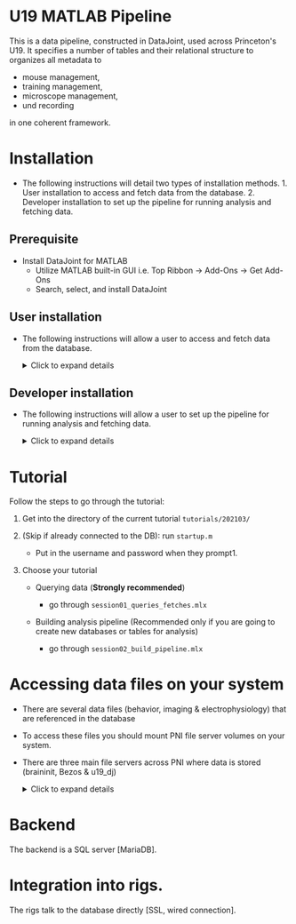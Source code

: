 # U19 MATLAB Pipeline
This is a data pipeline, constructed in DataJoint, used across Princeton's U19.
It specifies a number of tables and their relational structure to organizes all metadata to
* mouse management,
* training management,
* microscope management,
* und recording

in one coherent framework.

# Installation
+ The following instructions will detail two types of installation methods.
      1. User installation to access and fetch data from the database.
      2. Developer installation to set up the pipeline for running analysis and fetching data.

## Prerequisite
+ Install DataJoint for MATLAB 
	+ Utilize MATLAB built-in GUI i.e. Top Ribbon -> Add-Ons -> Get Add-Ons
	+ Search, select, and install DataJoint      

## User installation
+ The following instructions will allow a user to access and fetch data from the database.

  <details>
  <summary>Click to expand details</summary>

	+ Set the schema prefix
		```
		setenv('DB_PREFIX', 'u19_')
		```

	+ Connect to the database server
		```
		dj.conn('datajoint00.pni.princeton.edu') (Enter username and password)
		```

	+ Create temporary files for accessing the schema.
		```
		dj.createSchema('imaging', '/scratch', 'u19_imaging_rec_element')
		addpath('/scratch')
		```

	+ List the available tables in a schema.
		```
		imaging.v
		```

	+ Query entries from the database
		```
		query = imaging.v.ActivityTrace() & 'recording_process_id=23';
		```

	+ Fetch data from the database
		```
		activity_trace = fetch(query, 'activity_trace');
		```

	</details>

## Developer installation
+ The following instructions will allow a user to set up the pipeline for running analysis and fetching data.

  <details>
  <summary>Click to expand details</summary>

	+ Clone this repository.
	+ Add this repository to your MATLAB Path.
	+ Create a dj_local_conf.json

  </details>

# Tutorial
Follow the steps to go through the tutorial:
1. Get into the directory of the current tutorial `tutorials/202103/`
2. (Skip if already connected to the DB): run `startup.m`
      - Put in the username and password when they prompt1. 
       
3. Choose your tutorial
   * Querying data (**Strongly recommended**) 
     * go through `session01_queries_fetches.mlx`

    * Building analysis pipeline (Recommended only if you are going to create new databases or tables for analysis) 
      * go through `session02_build_pipeline.mlx`

# Accessing data files on your system
+ There are several data files (behavior, imaging & electrophysiology) that are referenced in the database
+ To access these files you should mount PNI file server volumes on your system.
+ There are three main file servers across PNI where data is stored (braininit, Bezos & u19_dj)

	<details>
	<summary>Click to expand details</summary>

	### On windows systems
	- From Windows Explorer, select "Map Network Drive" and enter: <br>
	[\\\cup.pni.princeton.edu\braininit\\]() (for braininit) <br>
	[\\\cup.pni.princeton.edu\Bezos-center\\]()     (for Bezos) <br>
	[\\\cup.pni.princeton.edu\u19_dj\\]()   (for u19_dj) <br>
	- Authenticate with your **NetID and PU password** (NOT your PNI password, which may be different). When prompted for your username, enter PRINCETON\netid (note that PRINCETON can be upper or lower case) where netid is your PU NetID.

	### On OS X systems
	- Select "Go->Connect to Server..." from Finder and enter: <br>
	[smb://cup.pni.princeton.edu/braininit/]()    (for braininit) <br>
	[smb://cup.pni.princeton.edu/Bezos-center/]()    (for Bezos) <br>
	[smb://cup.pni.princeton.edu/u19_dj/]()   (for u19_dj) <br>
	- Authenticate with your **NetID and PU password** (NOT your PNI password, which may be different).

	### On Linux systems
	- Follow extra steps depicted in this link: https://npcdocs.princeton.edu/index.php/Mounting_the_PNI_file_server_on_your_desktop

	### Notable data 
	Here are some shortcuts to common used data accross PNI

	**Sue Ann's Towers Task**
	- Imaging: [/Bezos-center/RigData/scope/bay3/sakoay/{protocol_name}/imaging/{subject_nickname}/]() 
	- Behavior: [/braininit/RigData/scope/bay3/sakoay/{protocol_name}/data/{subject_nickname}/]()

	**Lucas Pinto's Widefield**
	- Imaging [/braininit/RigData/VRwidefield/widefield/{subject_nickname}/{session_date}/]()
	- Behavior [/braininit/RigData/VRwidefield/behavior/lucas/blocksReboot/data/{subject_nickname}/]()

	**Lucas Pinto's Opto inactivacion experiments**
	- Imaging [/braininit/RigData/VRLaser/LaserGalvo1/{subject_nickname}/]()
	- Behavior [/braininit/RigData/VRLaser/behav/lucas/blocksReboot/data/{subject_nickname}/]()

	### Reading behavior files directly from Database
	1. Mount needed file server
	2. Connect to the Database
	3. Create a structure with subject_fullname and session_date from the session <br>
	```key.subject_fullname = 'koay_K65'``` <br>
	```key.session_Date = '2018-02-05'``` <br>
	4. Read file <br>
	```[status, data] = lab.utils.read_behavior_file(key)```

	### Get path info for the session behavioral file
	1. Mount needed file server
	2. Connect to the Database
	3. Create a structure with subject_fullname and session_date from the session <br>
	```key.subject_fullname = 'koay_K65'``` <br>
	```key.session_Date = '2018-02-05'``` <br>
	4. Fetch filepath info:
	```data_dir = fetch(acquisition.SessionStarted & key, 'remote_path_behavior_file');``` <br>
	```[~, filepath] = lab.utils.get_path_from_official_dir(data_dir.remote_path_behavior_file);```

</details>

# Backend
The backend is a SQL server [MariaDB].

# Integration into rigs.
The rigs talk to the database directly [SSL, wired connection].

